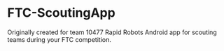 # FTC-ScoutingApp 
Originally created for team 10477 Rapid Robots 
Android app for scouting teams during your FTC competition.
